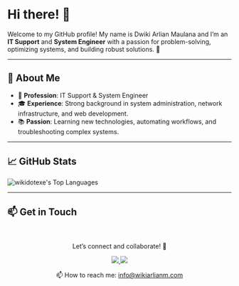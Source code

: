 # Hi there! 👋

Welcome to my GitHub profile! My name is Dwiki Arlian Maulana and I’m an **IT Support** and **System Engineer** with a passion for problem-solving, optimizing systems, and building robust solutions. 🚀

---

## 🌟 About Me

- 💼 **Profession**: IT Support & System Engineer
- 🎓 **Experience**: Strong background in system administration, network infrastructure, and web development.
- 📚 **Passion**: Learning new technologies, automating workflows, and troubleshooting complex systems.

---

## 📈 GitHub Stats

![wikidotexe's Top Languages](https://github-readme-stats.vercel.app/api/top-langs/?username=wikidotexe&theme=react&show_icons=true&hide_border=true&layout=compact)

---

## 📫 Get in Touch

<br>
<p align='center'>
   Let’s connect and collaborate! 🤝
</p>

<p align='center'>
   <a href="https://www.linkedin.com/in/dwiki-arlian-maulana-852b14209/">
       <img src="https://img.shields.io/badge/linkedin-%230077B5.svg?&style=for-the-badge&logo=linkedin&logoColor=white"/>
   </a>
   <a href="https://wikidotexe.xyz/">
       <img src="https://img.shields.io/badge/website-000000?style=for-the-badge&logo=About.me&logoColor=white"/>
   </a>
<p align='center'>
   📫 How to reach me: <a href='mailto:info@wikiarlianm.com'>info@wikiarlianm.com</a>
</p>

